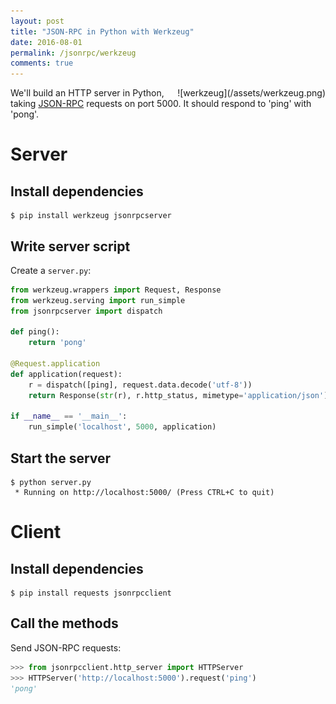 ```yaml
---
layout: post
title: "JSON-RPC in Python with Werkzeug"
date: 2016-08-01
permalink: /jsonrpc/werkzeug
comments: true
---
```

<div style="float: right" markdown="1">
![werkzeug](/assets/werkzeug.png)
</div>

We'll build an HTTP server in Python, taking
[JSON-RPC](http://www.jsonrpc.org/) requests on port
5000. It should respond to 'ping' with 'pong'.

Server
======

Install dependencies
--------------------

``` shell
$ pip install werkzeug jsonrpcserver
```

Write server script
-------------------

Create a `server.py`:

```python
from werkzeug.wrappers import Request, Response
from werkzeug.serving import run_simple
from jsonrpcserver import dispatch

def ping():
    return 'pong'

@Request.application
def application(request):
    r = dispatch([ping], request.data.decode('utf-8'))
    return Response(str(r), r.http_status, mimetype='application/json')

if __name__ == '__main__':
    run_simple('localhost', 5000, application)
```

Start the server
----------------

``` shell
$ python server.py
 * Running on http://localhost:5000/ (Press CTRL+C to quit)
```

Client
======

Install dependencies
--------------------

``` shell
$ pip install requests jsonrpcclient
```

Call the methods
----------------

Send JSON-RPC requests:

```python
>>> from jsonrpcclient.http_server import HTTPServer
>>> HTTPServer('http://localhost:5000').request('ping')
'pong'
```
